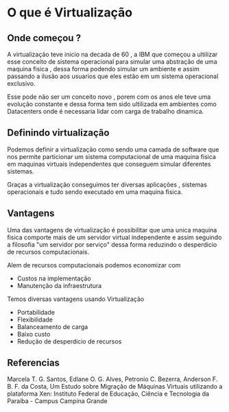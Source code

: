 # O que é Virtualização


## Onde começou ?
A virtualização teve inicio na decada de 60 , a IBM que começou a ultilizar esse conceito de sistema operacional para simular uma abstração de uma maquina fisica , dessa forma podendo simular um ambiente e assim passando a ilusão aos usuarios que eles estão em um sistema operacional exclusivo.

Esse pode não ser um conceito novo , porem com os anos ele teve uma evolução constante e dessa forma tem sido ultilizada em ambientes como Datacenters onde é necessaria lidar com carga de trabalho dinamica.

## Definindo virtualização 
Podemos definir a virtualização como sendo uma camada de software que nos permite particionar um sistema computacional de uma maquina fisica em maquinas virtuais independentes que conseguem simular diferentes sistemas.

Graças a virtualização conseguimos ter diversas aplicações , sistemas operacionais e tudo sendo executado em uma maquina fisica.

## Vantagens
Uma das vantagens de virtualização é possibilitar que uma unica maquina fisica comporte mais de um servidor virtual independente e assim seguindo a filosofia "um servidor por serviço" dessa forma reduzindo o desperdicio de recursos computacionais.

Alem de recursos computacionais podemos economizar com
- Custos na implementação
- Manutenção da infraestrutura

Temos diversas vantagens usando Virtualização 

- Portabilidade
- Flexibilidade
- Balanceamento de carga
- Baixo custo
- Redução de desperdicio de recursos

## Referencias 
Marcela T. G. Santos, Edlane O. G. Alves, Petronio C. Bezerra, Anderson F. B. F. da Costa, Um Estudo sobre Migração de Máquinas Virtuais utilizando a plataforma Xen: Instituto Federal de Educação, Ciência e Tecnologia da Paraíba - Campus Campina Grande
